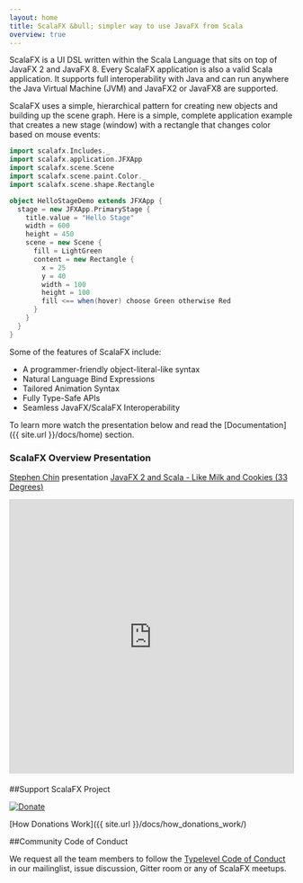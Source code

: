 ```yaml
---
layout: home
title: ScalaFX &bull; simpler way to use JavaFX from Scala
overview: true
---
```


ScalaFX is a UI DSL written within the Scala Language that sits on top of JavaFX 2 and JavaFX 8. 
Every ScalaFX application is also a valid Scala application. It supports full interoperability with Java and can run anywhere the Java Virtual Machine (JVM) and JavaFX2 or JavaFX8 are supported.

ScalaFX uses a simple, hierarchical pattern for creating new objects and building up the scene graph. Here is a simple, complete application example that creates a new stage (window) with a rectangle that changes color based on mouse events:

```scala
import scalafx.Includes._
import scalafx.application.JFXApp
import scalafx.scene.Scene
import scalafx.scene.paint.Color._
import scalafx.scene.shape.Rectangle

object HelloStageDemo extends JFXApp {
  stage = new JFXApp.PrimaryStage {
    title.value = "Hello Stage"
    width = 600
    height = 450
    scene = new Scene {
      fill = LightGreen
      content = new Rectangle {
        x = 25
        y = 40
        width = 100
        height = 100
        fill <== when(hover) choose Green otherwise Red
      }
    }
  }
}
```

Some of the features of ScalaFX include:

* A programmer-friendly object-literal-like syntax
* Natural Language Bind Expressions
* Tailored Animation Syntax
* Fully Type-Safe APIs
* Seamless JavaFX/ScalaFX Interoperability

To learn more watch the presentation below and read the [Documentation]({{ site.url }}/docs/home) section.

### ScalaFX Overview Presentation

[Stephen Chin](http://steveonjava.com) presentation [JavaFX 2 and Scala - Like Milk and Cookies (33 Degrees)](Https://www.slideshare.net/steveonjava/javafx-2-and-scala-like-milk-and-cookies-33rd-degrees) 

<iframe src="http://www.slideshare.net/slideshow/embed_code/12148807" width="599" height="487" frameborder="0" marginwidth="0" marginheight="0" scrolling="no" style="border:1px solid #CCC; border-width:1px 1px 0; margin-bottom:5px; max-width: 100%;" allowfullscreen> </iframe> <div style="margin-bottom:5px">  </div>

##Support ScalaFX Project

<a href="https://www.paypal.com/cgi-bin/webscr?cmd=_s-xclick&hosted_button_id=QTHP3D2X4F3W4">
  <img src="https://www.paypal.com/en_US/i/btn/btn_donateCC_LG.gif" alt="Donate">
</a>

[How Donations Work]({{ site.url }}/docs/how_donations_work/)

##Community Code of Conduct

We request all the team members to follow the [Typelevel Code of Conduct](http://typelevel.org/conduct.html) in our mailinglist, issue discussion, Gitter room or any of ScalaFX meetups.
